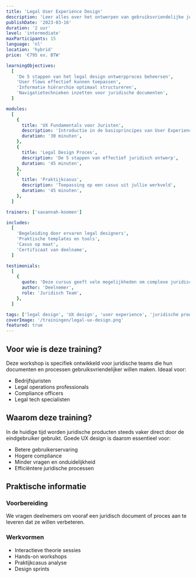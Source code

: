 ```yaml
---
title: 'Legal User Experience Design'
description: 'Leer alles over het ontwerpen van gebruiksvriendelijke juridische producten. Aan de hand van een casus die speelt in jullie praktijk. Hoe kun je juridische informatie het beste structureren en welke UX ontwerptechnieken moet je inzetten?'
publishDate: '2023-03-16'
duration: '2 uur'
level: 'intermediate'
maxParticipants: 15
language: 'nl'
location: 'hybrid'
price: '€795 ex. BTW'

learningObjectives:
  [
    'De 5 stappen van het legal design ontwerpproces beheersen',
    'User flows effectief kunnen toepassen',
    'Informatie hiërarchie optimaal structureren',
    'Navigatietechnieken inzetten voor juridische documenten',
  ]

modules:
  [
    {
      title: 'UX Fundamentals voor Juristen',
      description: 'Introductie in de basisprincipes van User Experience Design',
      duration: '30 minuten',
    },
    {
      title: 'Legal Design Proces',
      description: 'De 5 stappen van effectief juridisch ontwerp',
      duration: '45 minuten',
    },
    {
      title: 'Praktijkcasus',
      description: 'Toepassing op een casus uit jullie werkveld',
      duration: '45 minuten',
    },
  ]

trainers: ['savannah-koomen']

includes:
  [
    'Begeleiding door ervaren legal designers',
    'Praktische templates en tools',
    'Casus op maat',
    'Certificaat van deelname',
  ]

testimonials:
  [
    {
      quote: 'Deze cursus geeft vele mogelijkheden om complexe juridische zaken op een eenvoudige(re) manier te visualiseren, een eye-opener.',
      author: 'Deelnemer',
      role: 'Juridisch Team',
    },
  ]

tags: ['legal design', 'UX design', 'user experience', 'juridische producten']
coverImage: '/trainingen/legal-ux-design.png'
featured: true
---
```


## Voor wie is deze training?

Deze workshop is specifiek ontwikkeld voor juridische teams die hun documenten en processen gebruiksvriendelijker willen maken. Ideaal voor:

- Bedrijfsjuristen
- Legal operations professionals
- Compliance officers
- Legal tech specialisten

## Waarom deze training?

In de huidige tijd worden juridische producten steeds vaker direct door de eindgebruiker gebruikt. Goede UX design is daarom essentieel voor:

- Betere gebruikerservaring
- Hogere compliance
- Minder vragen en onduidelijkheid
- Efficiëntere juridische processen

## Praktische informatie

### Voorbereiding

We vragen deelnemers om vooraf een juridisch document of proces aan te leveren dat ze willen verbeteren.

### Werkvormen

- Interactieve theorie sessies
- Hands-on workshops
- Praktijkcasus analyse
- Design sprints
